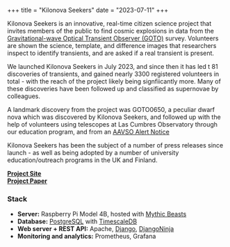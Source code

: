+++
title = "Kilonova Seekers"
date = "2023-07-11"
+++

Kilonova Seekers is an innovative, real-time citizen science project that invites members of the public to find cosmic explosions in data from the [Gravitational-wave Optical Transient Observer (GOTO)](https://goto-observatory.org) survey. Volunteers are shown the science, template, and difference images that researchers inspect to identify transients, and are asked if a real transient is present.

We launched Kilonova Seekers in July 2023, and since then it has led t  81 discoveries of transients, and gained nearly 3300 registered volunteers in total - with the reach of the project likely being signfiicantly more. Many of these discoveries have been followed up and classified as supernovae by colleagues.

A landmark discovery from the project was GOTO0650, a peculiar dwarf nova which was discovered by Kilonova Seekers, and followed up with the help of volunteers using telescopes at Las Cumbres Observatory through our education program, and from an [AAVSO Alert Notice](https://apps.aavso.org/v2/campaigns/877)

Kilonova Seekers has been the subject of a number of press releases since launch - as well as being adopted by a number of university education/outreach programs in the UK and Finland.

**[Project Site](https://kilonova-seekers.org)**  
**[Project Paper](https://arxiv.org/abs/2406.02334)**

### Stack
* **Server:** Raspberry Pi Model 4B, hosted with [Mythic Beasts](http://mythic-beasts.com)
* **Database:** [PostgreSQL](https://www.postgresql.org) with [TimescaleDB](https://github.com/timescale/timescaledb) 
* **Web server + REST API:** Apache, [Django](https://www.djangoproject.com), [DjangoNinja](https://django-ninja.dev)
* **Monitoring and analytics:** Prometheus, Grafana